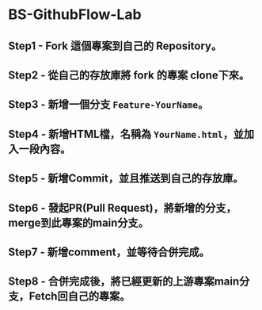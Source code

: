 # BS-GithubFlow-Lab
## Step1 - Fork 這個專案到自己的 Repository。
## Step2 - 從自己的存放庫將 fork 的專案 clone下來。
## Step3 - 新增一個分支 `Feature-YourName`。
## Step4 - 新增HTML檔，名稱為 `YourName.html`，並加入一段內容。
## Step5 - 新增Commit，並且推送到自己的存放庫。
## Step6 - 發起PR(Pull Request)，將新增的分支，merge到此專案的main分支。
## Step7 - 新增comment，並等待合併完成。
## Step8 - 合併完成後，將已經更新的上游專案main分支，Fetch回自己的專案。
